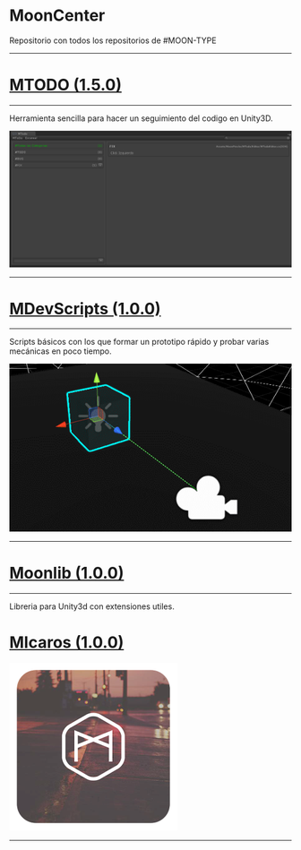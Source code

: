 # MoonCenter
Repositorio con todos los repositorios de #MOON-TYPE

---

# [MTODO (1.5.0)][1]

---

Herramienta sencilla para hacer un seguimiento del codigo en Unity3D.

![001](https://raw.githubusercontent.com/MOON-TYPE/MTodo/master/Res/previ.png)

---

# [MDevScripts (1.0.0)][2]

---

Scripts básicos con los que formar un prototipo rápido y probar varias mecánicas en poco tiempo.

![002](https://github.com/MOON-TYPE/MDevScripts/blob/master/Res/DrawRay.gif)

---

# [Moonlib (1.0.0)][3]

---

Libreria para Unity3d con extensiones utiles.

# [MIcaros (1.0.0)][4]

![004](https://github.com/MOON-TYPE/MIcaros/blob/master/res/MIcaros.png?raw=true)

---




[1]: https://github.com/MOON-TYPE/MTodo
[2]: https://github.com/MOON-TYPE/MDevScripts
[3]: https://github.com/MOON-TYPE/Moonlib
[4]: https://github.com/MOON-TYPE/MIcaros
